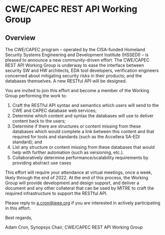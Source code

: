 # CWE/CAPEC REST API Working Group

## Overview
The CWE/CAPEC program – operated by the CISA-funded Homeland Security Systems Engineering and Development Institute (HSSEDI) – is pleased to announce a new community-driven effort. The CWE/CAPEC REST API Working Group is underway to ease the interface between security SW and HW architects, EDA tool developers, verification engineers concerned about mitigating security risks in their products; and the databases themselves. A new RESTful API will be designed. 

You are invited to join this effort and become a member of the Working Group performing the work to: 

1. Craft the RESTful API syntax and semantics which users will send to the CWE and CAPEC database web services; 
2. Determine which content and syntax the databases will use to deliver content back to the users; 
3. Determine if there are structures or content missing from these databases which would 
complete a link between this content and that required for tools and standards (such as the 
Accellera SA-EDI standard); and 
4. List any structure or content missing from these databases that would help with further 
automation (such as versioning, etc.). 
5. Collaboratively determine performance/scalability requirements by providing abstract use cases 

This effort will require your attendance at virtual meetings, once a week, likely through the end of 2022. At the end of this process, the Working Group will provide development and design support, and deliver a document and any other collateral that can be used by MITRE to craft the required infrastructure to support the RESTful API. 

Please reply to a.cron@ieee.org if you are interested in actively participating in this effort. 

Best regards,

Adam Cron, Synopsys
Chair, CWE/CAPEC REST API Working Group 
